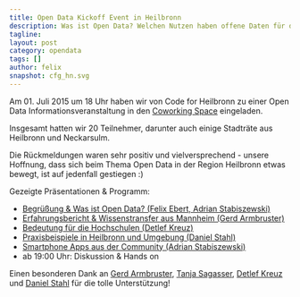```yaml
---
title: Open Data Kickoff Event in Heilbronn 
description: Was ist Open Data? Welchen Nutzen haben offene Daten für den Bürger und für die Wirtschaft? Welche Beispiele gibt es bereits in der Region?
tagline:
layout: post
category: opendata
tags: []
author: felix
snapshot: cfg_hn.svg
---
```


Am 01. Juli 2015 um 18 Uhr haben wir von Code for Heilbronn zu einer Open Data Informationsveranstaltung in den [Coworking Space](http://coworking-heilbronn.org/) eingeladen.

Insgesamt hatten wir 20 Teilnehmer, darunter auch einige Stadträte aus Heilbronn und Neckarsulm.

Die Rückmeldungen waren sehr positiv und vielversprechend - unsere Hoffnung, dass sich beim Thema Open Data in der Region Heilbronn etwas bewegt, ist auf jedenfall gestiegen :)

Gezeigte Präsentationen & Programm:

* [Begrüßung & Was ist Open Data? (Felix Ebert, Adrian Stabiszewski)](https://docs.google.com/presentation/d/1KhITDeAZTuwybBMhva7zAQ2lxYWdYHsx8s2uK_wwvEc/edit)
* [Erfahrungsbericht & Wissenstransfer aus Mannheim (Gerd Armbruster)](http://www.gerd-armbruster.de/vortrag-open-data-projekt-stadt-mannheim/)
* [Bedeutung für die Hochschulen (Detlef Kreuz)](https://drive.google.com/file/d/0B7EouLqvnvEhX0gwUGhDT3pQaFU/view)
* [Praxisbeispiele in Heilbronn und Umgebung (Daniel Stahl)](https://docs.google.com/presentation/d/17wOxJiALGDLl7l3gMRKQbSWisH47H80i5Azrcb2N0DE/edit)
* [Smartphone Apps aus der Community (Adrian Stabiszewski)](http://localhost:4000/opendata/2015/04/29/bad-wimpfen-app/)
* ab 19:00 Uhr: Diskussion & Hands on

Einen besonderen Dank an [Gerd Armbruster](https://twitter.com/gerd_armbruster), [Tanja Sagasser](https://twitter.com/tanjasagasser), [Detlef Kreuz](https://twitter.com/dkreuz) und [Daniel Stahl](https://twitter.com/stahlniel) für die tolle Unterstützung!